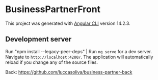 # BusinessPartnerFront

This project was generated with [Angular CLI](https://github.com/angular/angular-cli) version 14.2.3.

## Development server
Run "npm install --legacy-peer-deps" |
Run `ng serve` for a dev server. Navigate to `http://localhost:4200/`. The application will automatically reload if you change any of the source files.

Back: https://github.com/luccasoliva/business-partner-back
